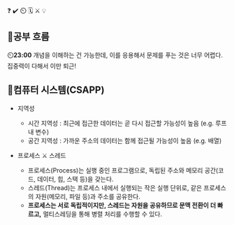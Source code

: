 ❓ ✔️ ⏲️ 🗓️ ⚔️ 💡

## 🧠공부 흐름
⏲️**23:00** 개념을 이해하는 건 가능한데, 이를 응용해서 문제를 푸는 것은 너무 어렵다. 집중력이 다해서 이만 퇴근!

## 📓컴퓨터 시스템(CSAPP)
- 지역성
    - 시간 지역성 : 최근에 접근한 데이터는 곧 다시 접근할 가능성이 높음 (e.g. 루프 내 변수)
    - 공간 지역성 : 가까운 주소의 데이터는 함께 접근될 가능성이 높음 (e.g. 배열)
    
- 프로세스 ⚔️ 스레드
    - 프로세스(Process)는 실행 중인 프로그램으로, 독립된 주소와 메모리 공간(코드, 데이터, 힙, 스택 등)을 갖는다.
    - 스레드(Thread)는 프로세스 내에서 실행되는 작은 실행 단위로, 같은 프로세스의 자원(메모리, 파일 등)과 주소를 공유한다.
    - **프로세스는 서로 독립적이지만, 스레드는 자원을 공유하므로 문맥 전환이 더 빠르고,** 멀티스레딩을 통해 병렬 처리를 수행할 수 있다.

